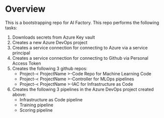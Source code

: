 # Overview
This is a bootstrapping repo for AI Factory. This repo performs the following tasks:

1. Downloads secrets from Azure Key vault
2. Creates a new Azure DevOps project
3. Creates a service connection for connecting to Azure via a service principal
4. Creates a service connection for connecting to Github via Personal Access Token
5. Creates the following 3 github repos:
    - Project-< ProjectName >-Code Repo for Machine Learning Code
    - Project-< ProjectName >-Controller for MLOps pipelines
    - Project-< ProjectName >-IAC for Infrastructure as Code
6. Creates the following 3 pipelines in the Azure DevOps project created above:
    - Infrastructure as Code pipeline
    - Training pipeline
    - Scoring pipeline


